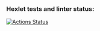 ### Hexlet tests and linter status:
[![Actions Status](https://github.com/anasasiia/java-project-lvl1/workflows/hexlet-check/badge.svg)](https://github.com/anasasiia/java-project-lvl1/actions)